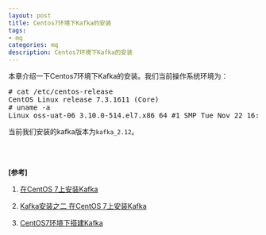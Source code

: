 ```yaml
---
layout: post
title: Centos7环境下Kafka的安装
tags:
- mq
categories: mq
description: Centos7环境下Kafka的安装
---
```


本章介绍一下Centos7环境下Kafka的安装。我们当前操作系统环境为：



<!-- more -->

<pre>
# cat /etc/centos-release
CentOS Linux release 7.3.1611 (Core) 
# uname -a
Linux oss-uat-06 3.10.0-514.el7.x86_64 #1 SMP Tue Nov 22 16:42:41 UTC 2016 x86_64 x86_64 x86_64 GNU/Linux
</pre>

当前我们安装的kafka版本为```kafka_2.12```。




<br />
<br />

**[参考]**

1. [在CentOS 7上安装Kafka](https://www.cnblogs.com/weifeng1463/p/8873161.html)

2. [Kafka安装之二 在CentOS 7上安装Kafka](https://www.cnblogs.com/wuwei928/p/9025685.html)

3. [CentOS7环境下搭建Kafka](https://blog.csdn.net/houjixin/article/details/70230658)

<br />
<br />
<br />

